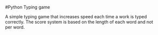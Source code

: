 #Python Typing game

A simple typing game that increases speed each time a work is typed correctly. The score system is based on the length of each word and not per word.